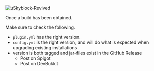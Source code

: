 ![uSkyblock-Revived](http://i.imgur.com/JbSV18m.png)

Once a build has been obtained.

Make sure to check the following.

* `plugin.yml` has the right version.
* `config.yml` is the right version, and will do what is expected when upgrading existing installations.
* version is both tagged and jar-files exist in the GitHub Release
  * Post on Spigot
  * Post on DevBukkit